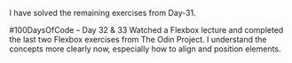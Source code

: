 I have solved the remaining exercises from Day-31.

#100DaysOfCode – Day 32 & 33
Watched a Flexbox lecture and completed the last two Flexbox exercises from The Odin Project. I understand the concepts more clearly now, especially how to align and position elements.